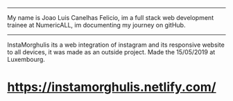 *************************
My name is Joao Luis Canelhas Felicio, im a full stack web development trainee at NumericALL, im documenting my journey on gitHub.
*************************
InstaMorghulis its a web integration of instagram and its responsive website to all devices, it was made as an outside project.
Made the 15/05/2019 at Luxembourg.

# https://instamorghulis.netlify.com/ #


